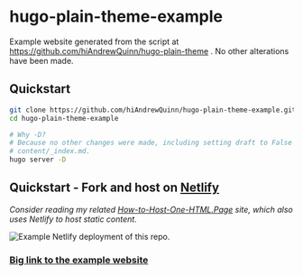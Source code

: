 # hugo-plain-theme-example
Example website generated from the script at https://github.com/hiAndrewQuinn/hugo-plain-theme . No other alterations have been made.

## Quickstart

```bash
git clone https://github.com/hiAndrewQuinn/hugo-plain-theme-example.git
cd hugo-plain-theme-example

# Why -D?
# Because no other changes were made, including setting draft to False in
# content/_index.md.
hugo server -D
```

## Quickstart - Fork and host on [Netlify](https://www.netlify.com/)

_Consider reading my related [How-to-Host-One-HTML.Page](https://how-to-host-one-html.page) site, which also uses Netlify to host static content._

![Example Netlify deployment of this repo.](example.gif)

### [Big link to the example website](https://extraordinary-haupia-3d5735.netlify.app/)
